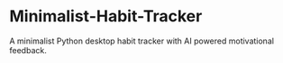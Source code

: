 # Minimalist-Habit-Tracker
A minimalist Python desktop habit tracker with AI powered motivational feedback.
